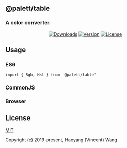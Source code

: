 ## @palett/table

### A color converter.

<p align="center">
  <a href="https://npmcharts.com/compare/@palett/table?minimal=true"><img src="https://img.shields.io/npm/dm/@palett/table.svg" alt="Downloads"></a>
  <a href="https://www.npmjs.com/package/@palett/table"><img src="https://img.shields.io/npm/v/@palett/table.svg" alt="Version"></a>
  <a href="https://www.npmjs.com/package/@palett/table"><img src="https://img.shields.io/npm/l/@palett/table.svg" alt="License"></a>
</p>

## Usage

### ES6

    import { Rgb, Hsl } from '@palett/table'

### CommonJS

### Browser

## License

[MIT](http://opensource.org/licenses/MIT)

Copyright (c) 2019-present, Haoyang (Vincent) Wang
